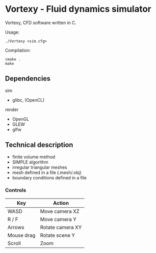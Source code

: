 # Vortexy - Fluid dynamics simulator

Vortexy, CFD software written in C.

Usage:

```
./Vortexy <sim.cfg>
```

Compilation:

```
cmake .
make
```

## Dependencies

sim
- glibc, (OpenCL)

render
- OpenGL
- GLEW
- glfw

## Technical description

- finite volume method
- SIMPLE algorithm
- irregular triangular meshes
- mesh defined in a file (.mesh/.obj)
- boundary conditions defined in a file

### Controls

| Key | Action |
| --- | ------ |
| WASD | Move camera XZ |
| R / F | Move camera Y |
| Arrows | Rotate camera XY |
| Mouse drag | Rotate scene Y |
| Scroll | Zoom |
